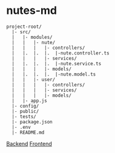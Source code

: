 # nutes-md
```
project-root/
  |- src/
  |   |- modules/
  |   |   |- nute/
  |   |   |   |- controllers/
  |	  |.  |.  |.  |-nute.controller.ts
  |   |   |   |- services/
  |	  |.  |.  |.  |-nute.service.ts
  |   |   |   |- models/
  |	  |.  |.  |.  |-nute.model.ts
  |   |   |- user/
  |   |   |   |- controllers/
  |   |   |   |- services/
  |   |   |   |- models/
  |   |- app.js
  |- config/
  |- public/
  |- tests/
  |- package.json
  |- .env
  |- README.md
```
[Backend](./nutes_Backend.md)
[Frontend](./nutes_Frontend.md)
